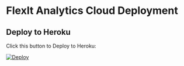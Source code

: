 # FlexIt Analytics Cloud Deployment

## Deploy to Heroku

Click this button to Deploy to Heroku:

[![Deploy](https://www.herokucdn.com/deploy/button.svg)](https://heroku.com/deploy?template=https://github.com/ataft/flexit-deploy)
